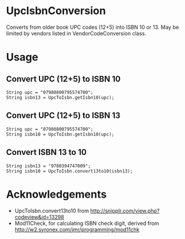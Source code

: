 UpcIsbnConversion
=================

Converts from older book UPC codes (12+5) into ISBN 10 or 13. May be limited by vendors listed in VendorCodeConversion class.

# Usage

## Convert UPC (12+5) to ISBN 10
~~~
String upc = "07980800795574700";
String isbn13 = UpcToIsbn.getIsbn10(upc);
~~~

## Convert UPC (12+5) to ISBN 13
~~~
String upc = "07980800795574700";
String isbn10 = UpcToIsbn.getIsbn10(upc);
~~~


## Convert ISBN 13 to 10
~~~
String isbn13 = "9780394747009";
String isbn10 = UpcToIsbn.convert13to10(isbn13);
~~~

# Acknowledgements
* UpcToIsbn.convert13to10 from http://snipplr.com/view.php?codeview&id=13298
* Mod11Check, for calculating ISBN check digit, derived from http://w2.syronex.com/jmr/programming/mod11chk
